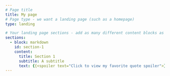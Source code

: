 ```yaml
---
# Page title
title: My page
# Page type - we want a landing page (such as a homepage)
type: landing

# Your landing page sections - add as many different content blocks as you like
sections:
  - block: markdown
    id: section-1
    content:
      title: Section 1
      subtitle: A subtitle
      text: {{<spoiler text="Click to view my favorite quote spoiler">}}{{<i>}}The good life is one inspired by love and guided by knowledge!{{<i/>}}{{< /spoiler >}}
---
```

